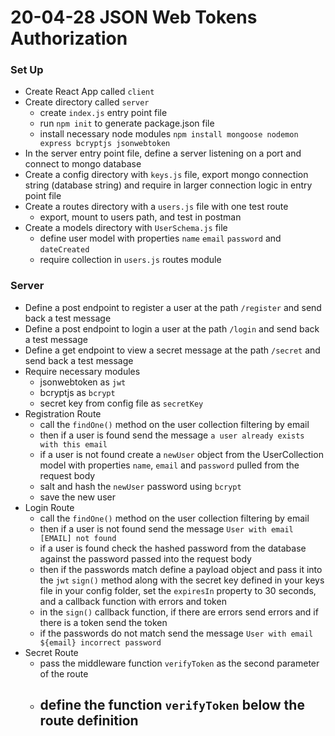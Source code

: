 # 20-04-28 JSON Web Tokens Authorization

### Set Up
- Create React App called `client`
- Create directory called `server`
    - create `index.js` entry point file
    - run `npm init` to generate package.json file
    - install necessary node modules `npm install mongoose nodemon express bcryptjs jsonwebtoken` 
- In the server entry point file, define a server listening on a port and connect to mongo database
- Create a config directory with `keys.js` file, export mongo connection string (database string) and require in larger connection logic in entry point file 
- Create a routes directory with a `users.js` file with one test route
    - export, mount to users path, and test in postman
- Create a models directory with `UserSchema.js` file
    - define user model with properties `name` `email` `password` and `dateCreated`
    - require collection in `users.js` routes module

### Server
- Define a post endpoint to register a user at the path `/register` and send back a test message
- Define a post endpoint to login a user at the path `/login` and send back a test message
- Define a get endpoint to view a secret message at the path `/secret` and send back a test message
- Require necessary modules 
    - jsonwebtoken as `jwt`
    - bcryptjs as `bcrypt`
    - secret key from config file as `secretKey`
- Registration Route
    - call the `findOne()` method on the user collection filtering by email
    - then if a user is found send the message `a user already exists with this email`
    - if a user is not found create a `newUser` object from the UserCollection model with properties `name`, `email` and `password` pulled from the request body
    - salt and hash the `newUser` password using `bcrypt`
    - save the new user
- Login Route
    - call the `findOne()` method on the user collection filtering by email
    - then if a user is not found send the message `User with email [EMAIL] not found`
    - if a user is found check the hashed password from the database against the password passed into the request body
    - then if the passwords match define a payload object and pass it into the `jwt` `sign()` method along with the secret key defined in your keys file in your config folder, set the `expiresIn` property to 30 seconds, and a callback function with errors and token
    - in the `sign()` callback function, if there are errors send errors and if there is a token send the token
    - if the passwords do not match send the message `User with email ${email} incorrect password`
- Secret Route
    - pass the middleware function `verifyToken` as the second parameter of the route
    - define the function `verifyToken` below the route definition
        - 
